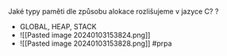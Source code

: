 Jaké typy paměti dle způsobu alokace rozlišujeme v jazyce C?
?
- GLOBAL, HEAP, STACK
- ![[Pasted image 20240103153824.png]]
- ![[Pasted image 20240103153828.png]]
#prpa
<!--SR:!2023-11-23,1,210--> 